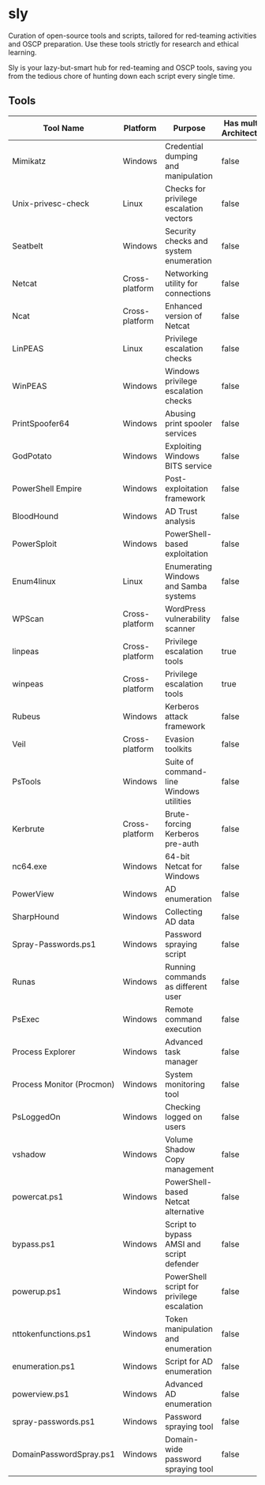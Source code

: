 # sly
Curation of open-source tools and scripts, tailored for red-teaming activities and OSCP preparation. Use these tools strictly for research and ethical learning.

Sly is your lazy-but-smart hub for red-teaming and OSCP tools, saving you from the tedious chore of hunting down each script every single time.

## Tools
| Tool Name | Platform | Purpose | Has multiple Architectures |
| --- | --- | --- | --- |
| Mimikatz | Windows | Credential dumping and manipulation | false |
| Unix-privesc-check | Linux | Checks for privilege escalation vectors | false |
| Seatbelt | Windows | Security checks and system enumeration | false |
| Netcat | Cross-platform | Networking utility for connections | false |
| Ncat | Cross-platform | Enhanced version of Netcat | false |
| LinPEAS | Linux | Privilege escalation checks | false |
| WinPEAS | Windows | Windows privilege escalation checks | false |
| PrintSpoofer64 | Windows | Abusing print spooler services | false |
| GodPotato | Windows | Exploiting Windows BITS service | false |
| PowerShell Empire | Windows | Post-exploitation framework | false |
| BloodHound | Windows | AD Trust analysis | false |
| PowerSploit | Windows | PowerShell-based exploitation | false |
| Enum4linux | Linux | Enumerating Windows and Samba systems | false |
| WPScan | Cross-platform | WordPress vulnerability scanner | false |
| linpeas | Cross-platform | Privilege escalation tools | true |
| winpeas | Cross-platform | Privilege escalation tools | true |
| Rubeus | Windows | Kerberos attack framework | false |
| Veil | Cross-platform | Evasion toolkits | false |
| PsTools | Windows | Suite of command-line Windows utilities | false |
| Kerbrute | Cross-platform | Brute-forcing Kerberos pre-auth | false |
| nc64.exe | Windows | 64-bit Netcat for Windows | false |
| PowerView | Windows | AD enumeration | false |
| SharpHound | Windows | Collecting AD data | false |
| Spray-Passwords.ps1 | Windows | Password spraying script | false |
| Runas | Windows | Running commands as different user | false |
| PsExec | Windows | Remote command execution | false |
| Process Explorer | Windows | Advanced task manager | false |
| Process Monitor (Procmon) | Windows | System monitoring tool | false |
| PsLoggedOn | Windows | Checking logged on users | false |
| vshadow | Windows | Volume Shadow Copy management | false |
| powercat.ps1 | Windows | PowerShell-based Netcat alternative | false |
| bypass.ps1 | Windows | Script to bypass AMSI and script defender | false |
| powerup.ps1 | Windows | PowerShell script for privilege escalation | false |
| nttokenfunctions.ps1 | Windows | Token manipulation and enumeration | false |
| enumeration.ps1 | Windows | Script for AD enumeration | false |
| powerview.ps1 | Windows | Advanced AD enumeration | false |
| spray-passwords.ps1 | Windows | Password spraying tool | false |
| DomainPasswordSpray.ps1 | Windows | Domain-wide password spraying tool | false |
